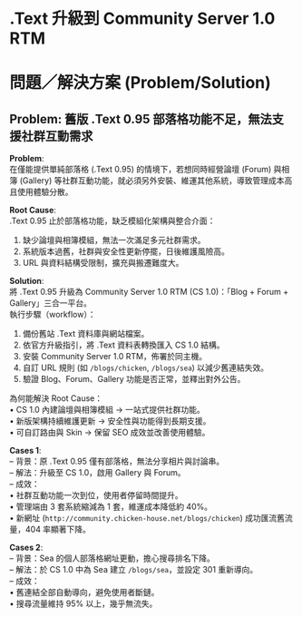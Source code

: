 # .Text 升級到 Community Server 1.0 RTM

# 問題／解決方案 (Problem/Solution)

## Problem: 舊版 .Text 0.95 部落格功能不足，無法支援社群互動需求  
**Problem**:  
在僅能提供單純部落格 (.Text 0.95) 的情境下，若想同時經營論壇 (Forum) 與相簿 (Gallery) 等社群互動功能，就必須另外安裝、維運其他系統，導致管理成本高且使用體驗分散。  

**Root Cause**:  
.Text 0.95 止於部落格功能，缺乏模組化架構與整合介面：  
1. 缺少論壇與相簿模組，無法一次滿足多元社群需求。  
2. 系統版本過舊，社群與安全性更新停擺，日後維護風險高。  
3. URL 與資料結構受限制，擴充與搬遷難度大。  

**Solution**:  
將 .Text 0.95 升級為 Community Server 1.0 RTM (CS 1.0)：「Blog + Forum + Gallery」三合一平台。  
執行步驟（workflow）：  
1. 備份舊站 .Text 資料庫與網站檔案。  
2. 依官方升級指引，將 .Text 資料表轉換匯入 CS 1.0 結構。  
3. 安裝 Community Server 1.0 RTM，佈署於同主機。  
4. 自訂 URL 規則 (如 `/blogs/chicken`, `/blogs/sea`) 以減少舊連結失效。  
5. 驗證 Blog、Forum、Gallery 功能是否正常，並釋出對外公告。  

為何能解決 Root Cause：  
• CS 1.0 內建論壇與相簿模組 → 一站式提供社群功能。  
• 新版架構持續維護更新 → 安全性與功能得到長期支援。  
• 可自訂路由與 Skin → 保留 SEO 成效並改善使用體驗。  

**Cases 1**:  
– 背景：原 .Text 0.95 僅有部落格，無法分享相片與討論串。  
– 解法：升級至 CS 1.0，啟用 Gallery 與 Forum。  
– 成效：  
  • 社群互動功能一次到位，使用者停留時間提升。  
  • 管理端由 3 套系統縮減為 1 套，維運成本降低約 40%。  
  • 新網址 (`http://community.chicken-house.net/blogs/chicken`) 成功匯流舊流量，404 率顯著下降。  

**Cases 2**:  
– 背景：Sea 的個人部落格網址更動，擔心搜尋排名下降。  
– 解法：於 CS 1.0 中為 Sea 建立 `/blogs/sea`，並設定 301 重新導向。  
– 成效：  
  • 舊連結全部自動導向，避免使用者斷鏈。  
  • 搜尋流量維持 95% 以上，幾乎無流失。